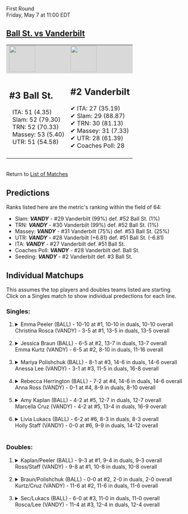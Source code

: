 First Round  
Friday, May 7 at 11:00 EDT
## [Ball St. vs Vanderbilt](https://www.ncaa.com/game/5833676) 

<table><tr style="background-color: #d9d9d9 !important"><td><img src="https://www.ncaa.com/sites/default/files/images/logos/schools/b/ball-st.70.png" width="70" height="70" /></td><td><img src="https://www.ncaa.com/sites/default/files/images/logos/schools/v/vanderbilt.70.png" width="70" height="70" /></td></tr><tr>
<td>  

<h2>#3 Ball St.</h2>  
&nbsp; ITA: 51 (4.35)<br>  
&nbsp; Slam: 52 (79.30)<br>  
&nbsp; TRN: 52 (70.33)<br>  
&nbsp; Massey: 53 (5.40)<br>  
&nbsp; UTR: 51 (54.58)<br>  
<br>  

</td>
<td>  

<h2>#2 Vanderbilt</h2>  
&#10004; ITA: 27 (35.19)<br>  
&#10004; Slam: 29 (88.87)<br>  
&#10004; TRN: 30 (81.13)<br>  
&#10004; Massey: 31 (7.33)<br>  
&#10004; UTR: 28 (61.39)<br>  
&#10004; Coaches Poll: 28<br>  
<br>  

</td>
</tr></table>  


<br>Return to [List of Matches](../index.md)  

## Predictions  

Ranks listed here are the metric's ranking within the field of 64:  
- Slam: ***VANDY*** - #29 Vanderbilt (99%) def. #52 Ball St. (1%)  
- TRN: ***VANDY*** - #30 Vanderbilt (99%) def. #52 Ball St. (1%)  
- Massey: ***VANDY*** - #31 Vanderbilt (75%) def. #53 Ball St. (25%)  
- UTR: ***VANDY*** - #28 Vanderbilt (+6.81) def. #51 Ball St. (-6.81)  
- ITA: ***VANDY*** - #27 Vanderbilt def. #51 Ball St.  
- Coaches Poll: ***VANDY*** - #28 Vanderbilt def. Ball St.  
- Seeding: ***VANDY*** - #2 Vanderbilt def. #3 Ball St.  

## Individual Matchups  
This assumes the top players and doubles teams listed are starting.  
Click on a Singles match to show individual predections for each line.  

### Singles:  

<ol>
<li><details>
<summary markdown="span">Emma Peeler (BALL) - 10-10 at #1, 10-10 in duals, 10-10 overall<br>Christina Rosca (VANDY) - 3-5 at #1, 13-5 in duals, 13-5 overall</summary>
<h4>Predictions</h4><ul>
<li>Slam: <b><i>VANDY</i></b> - Rosca (92%) def. Peeler (8%)</li>  
<li>TRN: <b><i>VANDY</i></b> - Rosca (98%) def. Peeler (2%)</li>  
<li>Massey: <b><i>VANDY</i></b> - Rosca (75%) def. Peeler (25%)</li>  
<li>UTR: <b><i>VANDY</i></b> - Rosca (96%) def. Peeler (4%)</li>  
<li>Average: <b><i>VANDY</i></b> - Rosca (90%) def. Peeler (10%)</li>  
<li>ITA: <b><i>VANDY</i></b> - Rosca (14.48) def. Peeler (0.00)</li>  
</ul>
</details>&nbsp;</li>
<li><details>
<summary markdown="span">Jessica Braun (BALL) - 6-5 at #2, 13-7 in duals, 13-7 overall<br>Emma Kurtz (VANDY) - 6-5 at #2, 8-10 in duals, 11-16 overall</summary>
<h4>Predictions</h4><ul>
<li>Slam: <b><i>VANDY</i></b> - Kurtz (94%) def. Braun (6%)</li>  
<li>TRN: <b><i>VANDY</i></b> - Kurtz (95%) def. Braun (5%)</li>  
<li>Massey: <b><i>VANDY</i></b> - Kurtz (75%) def. Braun (25%)</li>  
<li>UTR: <b><i>VANDY</i></b> - Kurtz (93%) def. Braun (7%)</li>  
<li>Average: <b><i>VANDY</i></b> - Kurtz (89%) def. Braun (11%)</li>  
<li>ITA: <b><i>VANDY</i></b> - Kurtz (3.05) def. Braun (1.69)</li>  
</ul>
</details>&nbsp;</li>
<li><details>
<summary markdown="span">Mariya Polishchuk (BALL) - 8-1 at #3, 14-6 in duals, 14-6 overall<br>Anessa Lee (VANDY) - 3-1 at #3, 11-5 in duals, 16-8 overall</summary>
<h4>Predictions</h4><ul>
<li>Slam: <b><i>VANDY</i></b> - Lee (92%) def. Polishchuk (8%)</li>  
<li>TRN: <b><i>VANDY</i></b> - Lee (95%) def. Polishchuk (5%)</li>  
<li>Massey: <b><i>VANDY</i></b> - Lee (75%) def. Polishchuk (25%)</li>  
<li>UTR: <b><i>VANDY</i></b> - Lee (93%) def. Polishchuk (7%)</li>  
<li>Average: <b><i>VANDY</i></b> - Lee (89%) def. Polishchuk (11%)</li>  
<li>ITA: <b><i>VANDY</i></b> - Lee (2.64) def. Polishchuk (1.84)</li>  
</ul>
</details>&nbsp;</li>
<li><details>
<summary markdown="span">Rebecca Herrington (BALL) - 7-2 at #4, 14-6 in duals, 14-6 overall<br>Anna Ross (VANDY) - 0-1 at #4, 8-9 in duals, 8-10 overall</summary>
<h4>Predictions</h4><ul>
<li>Slam: <b><i>VANDY</i></b> - Ross (98%) def. Herrington (2%)</li>  
<li>TRN: <b><i>VANDY</i></b> - Ross (98%) def. Herrington (2%)</li>  
<li>Massey: <b><i>VANDY</i></b> - Ross (75%) def. Herrington (25%)</li>  
<li>UTR: <b><i>VANDY</i></b> - Ross (96%) def. Herrington (4%)</li>  
<li>Average: <b><i>VANDY</i></b> - Ross (92%) def. Herrington (8%)</li>  
<li>ITA: <b><i>VANDY</i></b> - Ross (2.20) def. Herrington (1.96)</li>  
</ul>
</details>&nbsp;</li>
<li><details>
<summary markdown="span">Amy Kaplan (BALL) - 4-2 at #5, 12-7 in duals, 12-7 overall<br>Marcella Cruz (VANDY) - 4-2 at #5, 13-4 in duals, 16-9 overall</summary>
<h4>Predictions</h4><ul>
<li>Slam: <b><i>VANDY</i></b> - Cruz (97%) def. Kaplan (3%)</li>  
<li>TRN: <b><i>VANDY</i></b> - Cruz (98%) def. Kaplan (2%)</li>  
<li>Massey: <b><i>VANDY</i></b> - Cruz (75%) def. Kaplan (25%)</li>  
<li>UTR: <b><i>VANDY</i></b> - Cruz (96%) def. Kaplan (4%)</li>  
<li>Average: <b><i>VANDY</i></b> - Cruz (91%) def. Kaplan (9%)</li>  
<li>ITA: <b><i>VANDY</i></b> - Cruz (2.13) def. Kaplan (1.71)</li>  
</ul>
</details>&nbsp;</li>
<li><details>
<summary markdown="span">Livia Lukacs (BALL) - 6-2 at #6, 8-3 in duals, 8-3 overall<br>Holly Staff (VANDY) - 0-0 at #6, 9-9 in duals, 14-12 overall</summary>
<h4>Predictions</h4><ul>
<li>Slam: <b><i>VANDY</i></b> - Staff (99%) def. Lukacs (1%)</li>  
<li>TRN: <b><i>VANDY</i></b> - Staff (99%) def. Lukacs (1%)</li>  
<li>Massey: <b><i>VANDY</i></b> - Staff (75%) def. Lukacs (25%)</li>  
<li>UTR: <b><i>VANDY</i></b> - Staff (97%) def. Lukacs (3%)</li>  
<li>Average: <b><i>VANDY</i></b> - Staff (92%) def. Lukacs (8%)</li>  
<li>ITA: <b><i>BALL</i></b> - Lukacs (2.68) def. Staff (1.75)</li>  
</ul>
</details>&nbsp;</li>
</ol>

### Doubles:  

<ol>
<li><details>
<summary markdown="span">Kaplan/Peeler (BALL) - 9-3 at #1, 9-4 in duals, 9-3 overall<br>Ross/Staff (VANDY) - 9-8 at #1, 10-8 in duals, 10-8 overall</summary>
<br>Sorry, we don't have any metrics for this match
</details>&nbsp;</li>
<li><details>
<summary markdown="span">Braun/Polishchuk (BALL) - 0-0 at #2, 2-0 in duals, 2-0 overall<br>Kurtz/Cruz (VANDY) - 11-6 at #2, 11-6 in duals, 11-6 overall</summary>
<br>Sorry, we don't have any metrics for this match
</details>&nbsp;</li>
<li><details>
<summary markdown="span">Sec/Lukacs (BALL) - 6-0 at #3, 11-0 in duals, 11-0 overall<br>Rosca/Lee (VANDY) - 11-4 at #3, 12-4 in duals, 12-4 overall</summary>
<br>Sorry, we don't have any metrics for this match
</details>&nbsp;</li>
</ol>